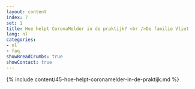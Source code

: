 ```yaml
---
layout: content
index: 7
set: 1
title: Hoe helpt CoronaMelder in de praktijk? <br />De familie Vliet
lang: nl
categories:
- nl
- faq
showBreadCrumbs: true
showContact: true
---
```

{% include content/45-hoe-helpt-coronamelder-in-de-praktijk.md %}
